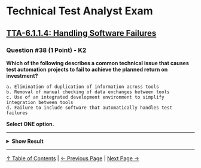 # Technical Test Analyst Exam

## [TTA-6.1.1.4: Handling Software Failures](../6-test-tools-and-automation/6.1-defining-the-test-automation-project.md#6114-handling-software-failures)

### Question #38 (1 Point) - K2

**Which of the following describes a common technical issue that causes test automation projects to fail to achieve the planned return on investment?**

    a. Elimination of duplication of information across tools
    b. Removal of manual checking of data exchanges between tools
    c. Use of an integrated development environment to simplify integration between tools
    d. Failure to include software that automatically handles test failures

**Select ONE option.**

---

<details>
<summary><strong>Show Result</strong></summary>

#### Correct Answer: a

    a. Is not correct. The elimination of duplicated information across tools is a positive for a toolset
    b. Is not correct. Ideally data should be exchanged between tools with no manual intervention
    c. Is not correct. Using an IDE is often worthwhile if the tools ‘fit’ the IDE
    d. Is correct. In any test automation design, it is important to anticipate and handle software failures

</details>

---

[↑ Table of Contents](../../README.md#table-of-contents) | [← Previous Page](question-37.md) | [Next Page →](question-39.md)
